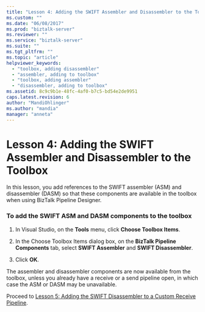 ```yaml
---
title: "Lesson 4: Adding the SWIFT Assembler and Disassembler to the Toolbox | Microsoft Docs"
ms.custom: ""
ms.date: "06/08/2017"
ms.prod: "biztalk-server"
ms.reviewer: ""
ms.service: "biztalk-server"
ms.suite: ""
ms.tgt_pltfrm: ""
ms.topic: "article"
helpviewer_keywords: 
  - "toolbox, adding disassembler"
  - "assembler, adding to toolbox"
  - "toolbox, adding assembler"
  - "disassembler, adding to toolbox"
ms.assetid: 8c9c9b1e-48fc-4af0-b7c5-bd54e2de9951
caps.latest.revision: 6
author: "MandiOhlinger"
ms.author: "mandia"
manager: "anneta"
---
```

# Lesson 4: Adding the SWIFT Assembler and Disassembler to the Toolbox
In this lesson, you add references to the SWIFT assembler (ASM) and disassembler (DASM) so that these components are available in the toolbox when using BizTalk Pipeline Designer.  
  
### To add the SWIFT ASM and DASM components to the toolbox  
  
1.  In Visual Studio, on the **Tools** menu, click **Choose Toolbox Items**.  
  
2.  In the Choose Toolbox Items dialog box, on the **BizTalk Pipeline Components** tab, select **SWIFT Assembler** and **SWIFT Disassembler**.  
  
3.  Click **OK**.  
  
 The assembler and disassembler components are now available from the toolbox, unless you already have a receive or a send pipeline open, in which case the ASM or DASM may be unavailable.  
  
 Proceed to [Lesson 5: Adding the SWIFT Disassembler to a Custom Receive Pipeline](../../adapters-and-accelerators/accelerator-swift/lesson-5-adding-the-swift-disassembler-to-a-custom-receive-pipeline.md).